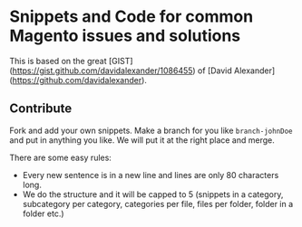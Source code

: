 # Snippets and Code for common Magento issues and solutions

This is based on the great
[GIST] (https://gist.github.com/davidalexander/1086455) of
[David Alexander] (https://github.com/davidalexander).

## Contribute

Fork and add your own snippets.
Make a branch for you like `branch-johnDoe` and put in anything you like.
We will put it at the right place and merge.

There are some easy rules:

 - Every new sentence is in a new line and lines are only 80 characters long.
 - We do the structure and it will be capped to 5 (snippets in a category, subcategory per category,
   categories per file, files per folder, folder in a folder etc.)
